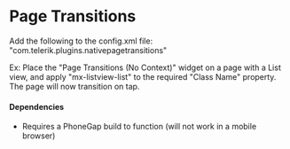 # Page Transitions

Add the following to the config.xml file: "com.telerik.plugins.nativepagetransitions"

Ex: Place the "Page Transitions (No Context)" widget on a page with a List view, and apply "mx-listview-list" to the required "Class Name" property. The page will now transition on tap.

#### Dependencies

* Requires a PhoneGap build to function (will not work in a mobile browser)
